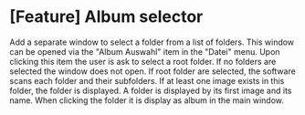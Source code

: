 # [Feature] Album selector
Add a separate window to select a folder from a list of folders.
This window can be opened via the "Album Auswahl" item in the "Datei" menu.
Upon clicking this item the user is ask to select a root folder.
If no folders are selected the window does not open.
If root folder are selected, the software scans each folder and their subfolders.
If at least one image exists in this folder, the folder is displayed.
A folder is displayed by its first image and its name.
When clicking the folder it is display as album in the main window.
